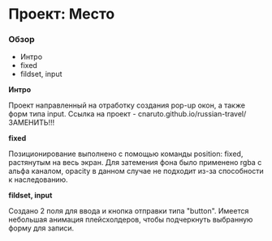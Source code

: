 # Проект: Место

### Обзор
* Интро
* fixed
* fildset, input

**Интро**

Проект направленный на отработку создания pop-up окон, а также форм типа input.  Ссылка на проект - cnaruto.github.io/russian-travel/  ЗАМЕНИТЬ!!!

**fixed**

Позиционирование выполнено с помощью команды position: fixed, растянутым на весь экран. Для затемения фона было применено rgba с альфа каналом, opacity в данном случае не подходит из-за способности к наследованию.

**fildset, input**

Создано 2 поля для ввода и кнопка отправки типа "button". Имеется небольшая анимация плейсхолдеров, чтобы подчеркнуть выбранную форму для записи.
